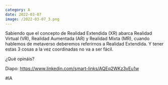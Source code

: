 ```yaml
--- 
category: A 
date: 2022-03-07 
image: /2022-03-07_3.png 
--- 
```


Sabiendo que el concepto de Realidad Extendida (XR) abarca Realidad Virtual (VR), Realidad Aumentada (AR) y Realidad Mixta (MR), cuando hablemos de metaverso deberemos referirnos a Realidad Extendida. Y tener estas 3 cosas a la vez coordinadas no va a ser fácil.

¿Qué opináis?

Diapo: https://www.linkedin.com/smart-links/AQEq2WKz3vEu1w

#IA